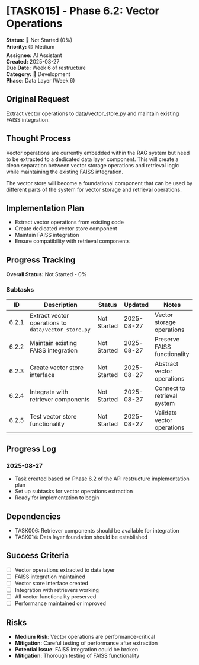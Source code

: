 # [TASK015] - Phase 6.2: Vector Operations

**Status:** 🔴 Not Started (0%)  
**Priority:** 🟡 Medium  
**Assignee:** AI Assistant  
**Created:** 2025-08-27  
**Due Date:** Week 6 of restructure  
**Category:** 🔧 Development  
**Phase:** Data Layer (Week 6)

## Original Request
Extract vector operations to data/vector_store.py and maintain existing FAISS integration.

## Thought Process
Vector operations are currently embedded within the RAG system but need to be extracted to a dedicated data layer component. This will create a clean separation between vector storage operations and retrieval logic while maintaining the existing FAISS integration.

The vector store will become a foundational component that can be used by different parts of the system for vector storage and retrieval operations.

## Implementation Plan
- Extract vector operations from existing code
- Create dedicated vector store component
- Maintain FAISS integration
- Ensure compatibility with retrieval components

## Progress Tracking

**Overall Status:** Not Started - 0%

### Subtasks
| ID | Description | Status | Updated | Notes |
|----|-------------|--------|---------|-------|
| 6.2.1 | Extract vector operations to `data/vector_store.py` | Not Started | 2025-08-27 | Vector storage operations |
| 6.2.2 | Maintain existing FAISS integration | Not Started | 2025-08-27 | Preserve FAISS functionality |
| 6.2.3 | Create vector store interface | Not Started | 2025-08-27 | Abstract vector operations |
| 6.2.4 | Integrate with retriever components | Not Started | 2025-08-27 | Connect to retrieval system |
| 6.2.5 | Test vector store functionality | Not Started | 2025-08-27 | Validate vector operations |

## Progress Log
### 2025-08-27
- Task created based on Phase 6.2 of the API restructure implementation plan
- Set up subtasks for vector operations extraction
- Ready for implementation to begin

## Dependencies
- TASK006: Retriever components should be available for integration
- TASK014: Data layer foundation should be established

## Success Criteria
- [ ] Vector operations extracted to data layer
- [ ] FAISS integration maintained
- [ ] Vector store interface created
- [ ] Integration with retrievers working
- [ ] All vector functionality preserved
- [ ] Performance maintained or improved

## Risks
- **Medium Risk**: Vector operations are performance-critical
- **Mitigation**: Careful testing of performance after extraction
- **Potential Issue**: FAISS integration could be broken
- **Mitigation**: Thorough testing of FAISS functionality

